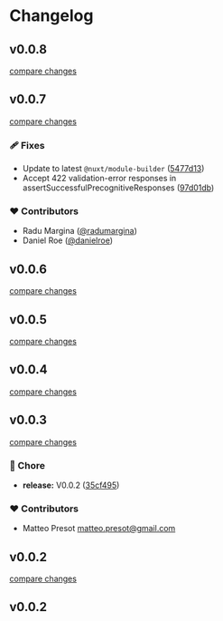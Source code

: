 # Changelog


## v0.0.8

[compare changes](https://github.com/sot1986/nuxt-precognition/compare/v0.0.7...v0.0.8)

## v0.0.7

[compare changes](https://github.com/sot1986/nuxt-precognition/compare/v0.0.6...v0.0.7)

### 🩹 Fixes

- Update to latest `@nuxt/module-builder` ([5477d13](https://github.com/sot1986/nuxt-precognition/commit/5477d13))
- Accept 422 validation-error responses in assertSuccessfulPrecognitiveResponses ([97d01db](https://github.com/sot1986/nuxt-precognition/commit/97d01db))

### ❤️ Contributors

- Radu Margina ([@radumargina](http://github.com/radumargina))
- Daniel Roe ([@danielroe](http://github.com/danielroe))

## v0.0.6

[compare changes](https://github.com/sot1986/nuxt-precognition/compare/v0.0.5...v0.0.6)

## v0.0.5

[compare changes](https://github.com/sot1986/nuxt-precognition/compare/v0.0.4...v0.0.5)

## v0.0.4

[compare changes](https://github.com/sot1986/nuxt-precognition/compare/v0.0.3...v0.0.4)

## v0.0.3

[compare changes](https://github.com/sot1986/nuxt-precognition/compare/v0.0.2...v0.0.3)

### 🏡 Chore

- **release:** V0.0.2 ([35cf495](https://github.com/sot1986/nuxt-precognition/commit/35cf495))

### ❤️ Contributors

- Matteo Presot <matteo.presot@gmail.com>

## v0.0.2

[compare changes](https://github.com/sot1986/nuxt-precognition/compare/v0.0.2...v0.0.2)

## v0.0.2

